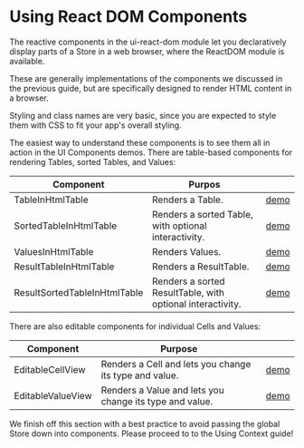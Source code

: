 # Using React DOM Components

The reactive components in the ui-react-dom module let you declaratively display
parts of a Store in a web browser, where the ReactDOM module is available.

These are generally implementations of the components we discussed in the
previous guide, but are specifically designed to render HTML content in a
browser.

Styling and class names are very basic, since you are expected to style them
with CSS to
fit your app's overall styling.

The easiest way to understand these components is to see them all in action in
the UI Components demos. There are table-based components for rendering Tables,
sorted Tables, and Values:

| Component                    | Purpos                                                     |                                                           |
| ---------------------------- | ---------------------------------------------------------- | --------------------------------------------------------- |
| TableInHtmlTable             | Renders a Table.                                           | [demo](/demos/ui-components/tableinhtmltable)             |
| SortedTableInHtmlTable       | Renders a sorted Table, with optional interactivity.       | [demo](/demos/ui-components/sortedtableinhtmltable)       |
| ValuesInHtmlTable            | Renders Values.                                            | [demo](/demos/ui-components/valuesinhtmltable)            |
| ResultTableInHtmlTable       | Renders a ResultTable.                                     | [demo](/demos/ui-components/resulttableinhtmltable)       |
| ResultSortedTableInHtmlTable | Renders a sorted ResultTable, with optional interactivity. | [demo](/demos/ui-components/resultsortedtableinhtmltable) |

There are also editable components for individual Cells and Values:

| Component         | Purpose                                                 |                                                |
| ----------------- | ------------------------------------------------------- | ---------------------------------------------- |
| EditableCellView  | Renders a Cell and lets you change its type and value.  | [demo](/demos/ui-components/editablecellview)  |
| EditableValueView | Renders a Value and lets you change its type and value. | [demo](/demos/ui-components/editablevalueview) |

We finish off this section with a best practice to avoid passing the global
Store down into components. Please proceed to to the Using Context guide!
